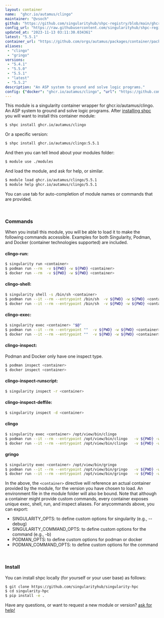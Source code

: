 ```yaml
---
layout: container
name:  "ghcr.io/autamus/clingo"
maintainer: "@vsoch"
github: "https://github.com/singularityhub/shpc-registry/blob/main/ghcr.io/autamus/clingo/container.yaml"
config_url: "https://raw.githubusercontent.com/singularityhub/shpc-registry/main/ghcr.io/autamus/clingo/container.yaml"
updated_at: "2023-11-13 03:11:30.034361"
latest: "5.5.1"
container_url: "https://github.com/orgs/autamus/packages/container/package/clingo"
aliases:
 - "clingo"
 - "gringo"
versions:
 - "5.4.1"
 - "5.5.0"
 - "5.5.1"
 - "latest"
 - "5.5.2"
description: "An ASP system to ground and solve logic programs."
config: {"docker": "ghcr.io/autamus/clingo", "url": "https://github.com/orgs/autamus/packages/container/package/clingo", "maintainer": "@vsoch", "description": "An ASP system to ground and solve logic programs.", "latest": {"5.5.1": "sha256:dc453ee2098625ad56dbafc7a9bfae656ba2577d3931b99edf1a836ac0635961"}, "tags": {"5.4.1": "sha256:c98a480f85a68063dfb9c4cb6eedfbe0cf84a1af737b73ef2d94213fffd91ff5", "5.5.0": "sha256:3abad0093b96f7f8336c2259f77410cc154656aa6f3dfbd482d2a05786b81bca", "5.5.1": "sha256:dc453ee2098625ad56dbafc7a9bfae656ba2577d3931b99edf1a836ac0635961", "latest": "sha256:e05c1faa82565fa999f58dda7bbb54d4f81851210777291cf56a209ab1cb134e", "5.5.2": "sha256:e05c1faa82565fa999f58dda7bbb54d4f81851210777291cf56a209ab1cb134e"}, "aliases": {"clingo": "/opt/view/bin/clingo", "gringo": "/opt/view/bin/gringo"}}
---
```


This module is a singularity container wrapper for ghcr.io/autamus/clingo.
An ASP system to ground and solve logic programs.
After [installing shpc](#install) you will want to install this container module:


```bash
$ shpc install ghcr.io/autamus/clingo
```

Or a specific version:

```bash
$ shpc install ghcr.io/autamus/clingo:5.5.1
```

And then you can tell lmod about your modules folder:

```bash
$ module use ./modules
```

And load the module, and ask for help, or similar.

```bash
$ module load ghcr.io/autamus/clingo/5.5.1
$ module help ghcr.io/autamus/clingo/5.5.1
```

You can use tab for auto-completion of module names or commands that are provided.

<br>

### Commands

When you install this module, you will be able to load it to make the following commands accessible.
Examples for both Singularity, Podman, and Docker (container technologies supported) are included.

#### clingo-run:

```bash
$ singularity run <container>
$ podman run --rm  -v ${PWD} -w ${PWD} <container>
$ docker run --rm  -v ${PWD} -w ${PWD} <container>
```

#### clingo-shell:

```bash
$ singularity shell -s /bin/sh <container>
$ podman run --it --rm --entrypoint /bin/sh  -v ${PWD} -w ${PWD} <container>
$ docker run --it --rm --entrypoint /bin/sh  -v ${PWD} -w ${PWD} <container>
```

#### clingo-exec:

```bash
$ singularity exec <container> "$@"
$ podman run --it --rm --entrypoint ""  -v ${PWD} -w ${PWD} <container> "$@"
$ docker run --it --rm --entrypoint ""  -v ${PWD} -w ${PWD} <container> "$@"
```

#### clingo-inspect:

Podman and Docker only have one inspect type.

```bash
$ podman inspect <container>
$ docker inspect <container>
```

#### clingo-inspect-runscript:

```bash
$ singularity inspect -r <container>
```

#### clingo-inspect-deffile:

```bash
$ singularity inspect -d <container>
```


#### clingo

```bash
$ singularity exec <container> /opt/view/bin/clingo
$ podman run --it --rm --entrypoint /opt/view/bin/clingo   -v ${PWD} -w ${PWD} <container> -c " $@"
$ docker run --it --rm --entrypoint /opt/view/bin/clingo   -v ${PWD} -w ${PWD} <container> -c " $@"
```


#### gringo

```bash
$ singularity exec <container> /opt/view/bin/gringo
$ podman run --it --rm --entrypoint /opt/view/bin/gringo   -v ${PWD} -w ${PWD} <container> -c " $@"
$ docker run --it --rm --entrypoint /opt/view/bin/gringo   -v ${PWD} -w ${PWD} <container> -c " $@"
```



In the above, the `<container>` directive will reference an actual container provided
by the module, for the version you have chosen to load. An environment file in the
module folder will also be bound. Note that although a container
might provide custom commands, every container exposes unique exec, shell, run, and
inspect aliases. For anycommands above, you can export:

 - SINGULARITY_OPTS: to define custom options for singularity (e.g., --debug)
 - SINGULARITY_COMMAND_OPTS: to define custom options for the command (e.g., -b)
 - PODMAN_OPTS: to define custom options for podman or docker
 - PODMAN_COMMAND_OPTS: to define custom options for the command

<br>

### Install

You can install shpc locally (for yourself or your user base) as follows:

```bash
$ git clone https://github.com/singularityhub/singularity-hpc
$ cd singularity-hpc
$ pip install -e .
```

Have any questions, or want to request a new module or version? [ask for help!](https://github.com/singularityhub/singularity-hpc/issues)